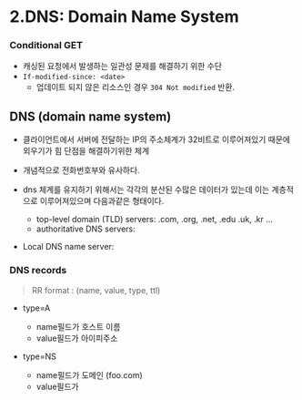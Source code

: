 # 2.DNS: Domain Name System
<!-- http://www.kocw.net/home/cview.do?cid=6b984f376cfb8f70 -->

### Conditional GET
- 캐싱된 요청에서 발생하는 일관성 문제를 해결하기 위한 수단
- `If-modified-since: <date>`
    - 업데이트 되지 않은 리소스인 경우 `304 Not modified` 반환.

## DNS (domain name system)
- 클라이언트에서 서버에 전달하는 IP의 주소체계가 32비트로 이루어져있기 때문에 외우기가 힘 단점을 해결하기위한 체계
- 개념적으로 전화번호부와 유사하다.

- dns 체계를 유지하기 위해서는 각각의 분산된 수많은 데이터가 있는데 이는 계층적으로 이루어져있으며 다음과같은 형태이다.
    - top-level domain (TLD) servers: .com, .org, .net, .edu .uk, .kr ...
    - authoritative DNS servers: 

- Local DNS name server:

### DNS records
> RR format : (name, value, type, ttl)
- type=A
    - name필드가 호스트 이름
    - value필드가 아이피주소

- type=NS
    - name필드가 도메인 (foo.com)
    - value필드가 